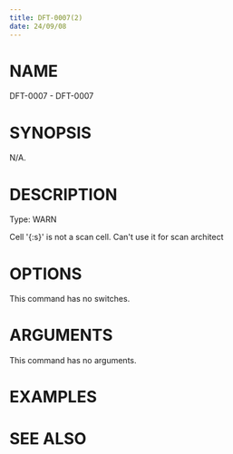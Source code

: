 ```yaml
---
title: DFT-0007(2)
date: 24/09/08
---
```


# NAME

DFT-0007 - DFT-0007

# SYNOPSIS

N/A.

# DESCRIPTION

Type: WARN

Cell '{:s}' is not a scan cell. Can't use it for scan architect

# OPTIONS

This command has no switches.

# ARGUMENTS

This command has no arguments.

# EXAMPLES

# SEE ALSO
